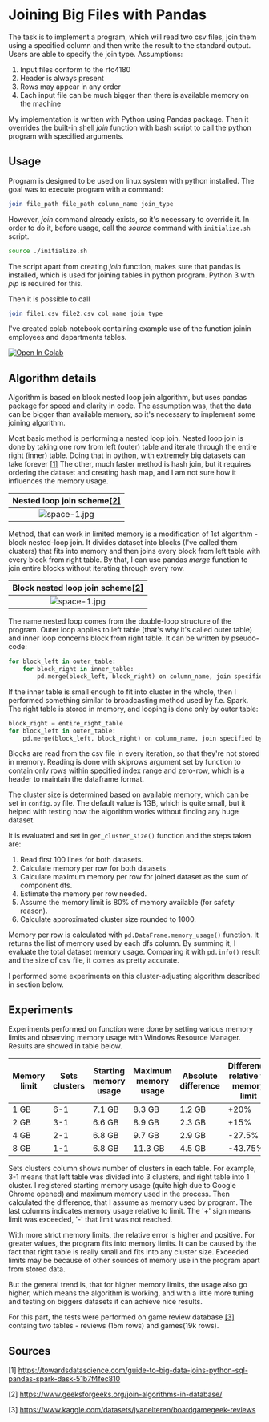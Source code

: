 # Joining Big Files with Pandas

The task is to implement a program, which will read two csv files, join them using a specified column and then write the result to the standard output. Users are able to specify the join type. 
Assumptions:
1. Input files conform to the rfc4180
2. Header is always present
3. Rows may appear in any order
4. Each input file can be much bigger than there is available memory on the machine

My implementation is written with Python using Pandas package. Then it overrides the built-in shell *join* function with bash script to call the python program with specified arguments. 

## Usage
Program is designed to be used on linux system with python installed. The goal was to execute program with a command:
```bash
join file_path file_path column_name join_type
```
However, *join* command already exists, so it's necessary to override it.
In order to do it, before usage, call the *source* command with ```initialize.sh``` script.
```bash
source ./initialize.sh
```
The script apart from creating *join* function, makes sure that pandas is installed, which is used for joining tables in python program.
Python 3 with *pip* is required for this.

Then it is possible to call
```bash
join file1.csv file2.csv col_name join_type
```
I've created colab notebook containing example use of the function joinin employees and departments tables. 

[![Open In Colab](https://colab.research.google.com/assets/colab-badge.svg)](https://colab.research.google.com/github/mjasak/VirtusLab_task/blob/dev/VLab.ipynb)

## Algorithm details

Algorithm is based on block nested loop join algorithm, but uses pandas package for speed and clarity in code. The assumption was, that the data can be bigger than available memory, so it's necessary to implement some joining algorithm.

Most basic method is performing a nested loop join. Nested loop join is done by taking one row from left (outer) table and iterate through the entire right (inner) table. Doing that in python, with extremely big datasets can take forever [[1]](https://towardsdatascience.com/guide-to-big-data-joins-python-sql-pandas-spark-dask-51b7f4fec810)
The other, much faster method is hash join, but it requires ordering the dataset and creating hash map, and I am not sure how it influences the memory usage.

| <b>Nested loop join scheme[[2]](https://www.geeksforgeeks.org/join-algorithms-in-database/)</b>|
|:--:|
| ![space-1.jpg](https://media.geeksforgeeks.org/wp-content/uploads/20190924111203/min.png) |


Method, that can work in limited memory is a modification of 1st algorithm - block nested-loop join. It divides dataset into blocks (I've called them clusters) that fits into memory and then joins every block from left table with every block from right table.
By that, I can use pandas *merge* function to join entire blocks without iterating through every row. 

| <b>Block nested loop join scheme[[2]](https://www.geeksforgeeks.org/join-algorithms-in-database/)</b>|
|:--:|
| ![space-1.jpg](https://media.geeksforgeeks.org/wp-content/uploads/20190924114850/blok-nest.png) |

The name nested loop comes from the double-loop structure of the program. Outer loop applies to left table (that's why it's called outer table) and inner loop concerns block from right table. 
It can be written by pseudo-code:
```python
for block_left in outer_table:
    for block_right in inner_table:
        pd.merge(block_left, block_right) on column_name, join specified by join_type
```

If the inner table is small enough to fit into cluster in the whole, then I performed something similar to broadcasting method used by f.e. Spark.
The right table is stored in memory, and looping is done only by outer table:
```python
block_right = entire_right_table
for block_left in outer_table:
    pd.merge(block_left, block_right) on column_name, join specified by join_type
```

Blocks are read from the csv file in every iteration, so that they're not stored in memory. Reading is done with skiprows argument set by function to contain only rows within specified index range and zero-row, which is a header to maintain the dataframe format.

The cluster size is determined based on available memory, which can be set in ```config.py``` file. The default value is 1GB, which is quite small, but it helped with testing how the algorithm works without finding any huge dataset.

It is evaluated and set in ```get_cluster_size()``` function and the steps taken are:
1. Read first 100 lines for both datasets.
2. Calculate memory per row for both datasets.
3. Calculate maximum memory per row for joined dataset as the sum of component dfs.
4. Estimate the memory per row needed.
5. Assume the memory limit is 80% of memory available (for safety reason).
5. Calculate approximated cluster size rounded to 1000.

Memory per row is calculated with ```pd.DataFrame.memory_usage()``` function. It returns the list of memory used by 
each dfs column. By summing it, I evaluate the total dataset memory usage. Comparing it with ```pd.info()``` result 
and the size of csv file, it comes as pretty accurate.

I performed some experiments on this cluster-adjusting algorithm described in section below. 

## Experiments

Experiments performed on function were done by setting various memory limits and observing memory usage with Windows Resource Manager.
Results are showed in table below.

| Memory limit | Sets clusters | Starting memory usage | Maximum memory usage | Absolute difference | Difference relative to memory limit |
|--------------|---------------|-----------------------|----------------------|---------------------|-------------------------------------|
| 1 GB         | 6-1           | 7.1 GB                | 8.3 GB               | 1.2 GB              | +20%                                |
| 2 GB         | 3-1           | 6.6 GB                | 8.9 GB               | 2.3 GB              | +15%                                |
| 4 GB         | 2-1           | 6.8 GB                | 9.7 GB               | 2.9 GB              | -27.5%                              |
| 8 GB         | 1-1           | 6.8 GB                | 11.3 GB              | 4.5 GB              | -43.75%                             |

Sets clusters column shows number of clusters in each table. For example, 3-1 means that left table was divided into 3 clusters, and right table into 1 cluster.
I registered starting memory usage (quite high due to Google Chrome opened) and maximum memory used in the process. Then calculated the difference, that I assume as memory used by program.
The last columns indicates memory usage relative to limit.  The '+' sign means limit was exceeded, '-' that limit was not reached.

With more strict memory limits, the relative error is higher and positive. For greater values, the program fits into memory limits.
It can be caused by the fact that right table is really small and fits into any cluster size.
Exceeded limits may be because of other sources of memory use in the program apart from stored data.

But the general trend is, that for higher memory limits, the usage also go higher, which means the algorithm is working, 
and with a little more tuning and testing on biggers datasets it can achieve nice results.

For this part, the tests were performed on game review database [[3]](https://www.kaggle.com/datasets/jvanelteren/boardgamegeek-reviews)
containg two tables - reviews (15m rows) and games(19k rows). 


## Sources
[1] https://towardsdatascience.com/guide-to-big-data-joins-python-sql-pandas-spark-dask-51b7f4fec810

[2] https://www.geeksforgeeks.org/join-algorithms-in-database/

[3] https://www.kaggle.com/datasets/jvanelteren/boardgamegeek-reviews
